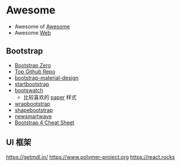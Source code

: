# Awesome

* Awesome of [Awesome](https://github.com/sindresorhus/awesome)
* Awesome [Web](https://www.awesomeweb.com/)

## Bootstrap
* [Bootstrap Zero](http://www.bootstrapzero.com/)
* [Top Github Repo](https://github.com/search?o=desc&q=Bootstrap&s=stars&type=Repositories)
* [bootstrap-material-design](https://github.com/FezVrasta/bootstrap-material-design)
* [startbootstrap](http://startbootstrap.com)
* [bootswatch](http://bootswatch.com)
  * 比较喜欢的 [paper](https://bootswatch.com/paper/) 样式
* [wrapbootstrap](https://wrapbootstrap.com/)
* [shapebootstrap](http://shapebootstrap.net/)
* [newsmartwave](http://newsmartwave.net/)
* [Bootstrap 4 Cheat Sheet](http://hackerthemes.com/bootstrap-cheatsheet)

## UI 框架
https://getmdl.io/
https://www.polymer-project.org
https://react.rocks
